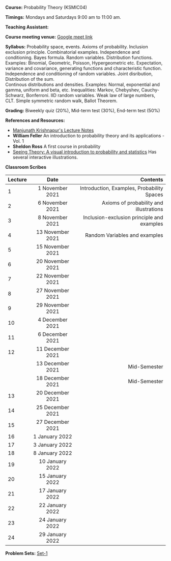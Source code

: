 
**Course:** Probability Theory (KSMIC04)

**Timings:** Mondays and Saturdays 9:00 am to 11:00 am.

**Teaching Assistant:** 

**Course meeting venue:** [Google meet link](https://meet.google.com/vdm-pjic-knb)

**Syllabus:** Probability space, events. Axioms of probability. Inclusion exclusion principle. Combinatorial examples. 
Independence and conditioning. Bayes formula. Random variables. Distribution functions.
Examples: Binomial, Geometric, Poisson, Hypergeometric etc. Expectation, variance and covariance, generating functions and characteristic function. 
Independence and conditioning of random variables. Joint disribution, Distribution of the sum.  
Continous distributions and densities. Examples: Normal, exponential and gamma, uniform and beta, etc. 
Inequalities: Markov, Chebyshev, Cauchy-Schwarz, Bonferroni. IID random variables. Weak law of large numbers, CLT. Simple symmetric random walk, Ballot Theorem. 

**Grading:** Biweekly quiz (20%), Mid-term test (30%), End-term test (50%)

**References and Resources:**
- [Manjunath Krishnapur's Lecture Notes](http://math.iisc.ac.in/~manju/UGstatprob18/Prob.pdf)
- **William Feller** An introduction to probability theory and its applications - Vol. 1
- **Sheldon Ross** A first course in probability
- [Seeing Theory: A visual introduction to probability and statistics](https://seeing-theory.brown.edu/) Has several interactive illustrations.

**Classroom Scribes**


| Lecture   | Date   | Contents     |
| :------------- | :----------: | -----------: |
| 1|   1 November 2021  | Introduction, Examples, Probability Spaces |
| 2| 6 November 2021 |  Axioms of probability and illustrations |
| 3|   8 November 2021  | Inclusion-exclusion principle and examples |
| 4| 13 November 2021 | Random Variables and examples |
| 5|   15 November 2021  |  |
| 6| 20 November 2021 |   |
| 7|   22 November 2021  |  |
| 8| 27 November 2021 |   |
| 9|   29 November 2021  |  |
| 10| 4 December 2021 |   |
| 11|   6 December 2021  |  |
| 12| 11 December 2021 |   |
| |   13 December 2021  | Mid-Semester |
| | 18 December 2021 |  Mid-Semester |
| 13|   20 December 2021  |  |
| 14| 25 December 2021 |   |
| 15|   27 December 2021  |  |
| 16| 1 January 2022 |   |
| 17|   3 January 2022  |  |
| 18| 8 January 2022 |   |
| 19|   10 January 2022  |  |
| 20| 15 January 2022 |   |
| 21|   17 January 2022  |  |
| 22| 22 January 2022 |   |
| 23|   24 January 2022  |  |
| 24| 29 January 2022 |   |

**Problem Sets:** [Set-1](https://www.dropbox.com/s/p37u4kr4bwzd1j7/Set-1.pdf?dl=0)
